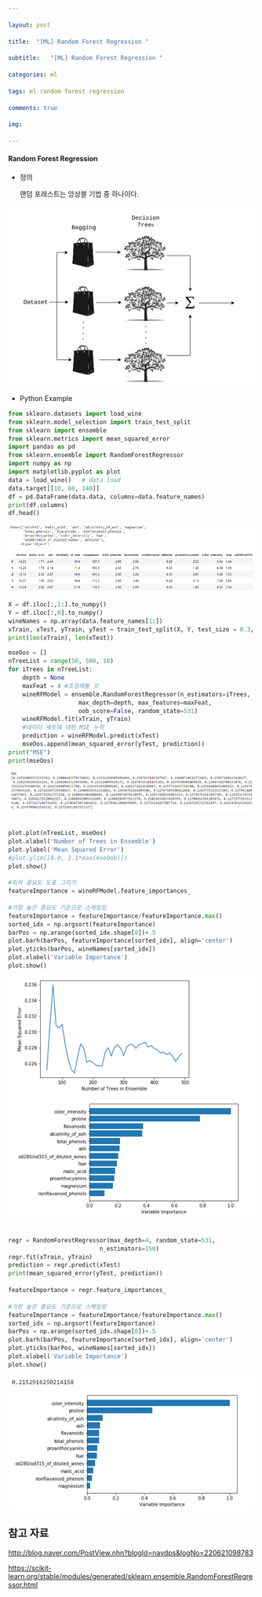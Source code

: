 ```yaml
---

layout: post

title:  "[ML] Random Forest Regression "

subtitle:   "[ML] Random Forest Regression "

categories: ml

tags: ml random forest regression

comments: true

img: 

---
```




#### Random Forest Regression

* 정의

  랜덤 포래스트는 앙상블 기법 중 하나이다. 

![random_forest_regression_image_1](/assets/img/machine_learning/random_forest_regression_image_1.PNG)



* Python Example

``` python
from sklearn.datasets import load_wine
from sklearn.model_selection import train_test_split
from sklearn import ensemble
from sklearn.metrics import mean_squared_error
import pandas as pd
from sklearn.ensemble import RandomForestRegressor
import numpy as np
import matplotlib.pyplot as plot
data = load_wine()   # data load 
data.target[[10, 80, 140]]
df = pd.DataFrame(data.data, columns=data.feature_names)
print(df.columns)
df.head()
```

![random_forest_regression_image_2](/assets/img/machine_learning/random_forest_regression_image_2.PNG)

```python
X = df.iloc[:,1:].to_numpy()
Y = df.iloc[:,0].to_numpy()
wineNames = np.array(data.feature_names[1:])
xTrain, xTest, yTrain, yTest = train_test_split(X, Y, test_size = 0.3, random_state = 531)
print(len(xTrain), len(xTest))
```



```python
mseOos = []
nTreeList = range(50, 500, 10)
for iTrees in nTreeList:
    depth = None
    maxFeat = 4 #조정해볼 것
    wineRFModel = ensemble.RandomForestRegressor(n_estimators=iTrees,
                    max_depth=depth, max_features=maxFeat,
                    oob_score=False, random_state=531)
    wineRFModel.fit(xTrain, yTrain)
    #데이터 세트에 대한 MSE 누적
    prediction = wineRFModel.predict(xTest)
    mseOos.append(mean_squared_error(yTest, prediction))
print("MSE")
print(mseOos)
```

![random_forest_regression_image_3](/assets/img/machine_learning/random_forest_regression_image_3.PNG)

```python

plot.plot(nTreeList, mseOos)
plot.xlabel('Number of Trees in Ensemble')
plot.ylabel('Mean Squared Error')
#plot.ylim([0.0, 1.1*max(mseOob)])
plot.show()
 
#피처 중요도 도표 그리기
featureImportance = wineRFModel.feature_importances_
 
#가장 높은 중요도 기준으로 스케일링
featureImportance = featureImportance/featureImportance.max()
sorted_idx = np.argsort(featureImportance)
barPos = np.arange(sorted_idx.shape[0])+.5
plot.barh(barPos, featureImportance[sorted_idx], align='center')
plot.yticks(barPos, wineNames[sorted_idx])
plot.xlabel('Variable Importance')
plot.show()

```

![random_forest_regression_image_4](/assets/img/machine_learning/random_forest_regression_image_4.PNG)



```python

regr = RandomForestRegressor(max_depth=4, random_state=531,
                          n_estimators=150)
regr.fit(xTrain, yTrain)
prediction = regr.predict(xTest)
print(mean_squared_error(yTest, prediction))

featureImportance = regr.feature_importances_
 
#가장 높은 중요도 기준으로 스케일링
featureImportance = featureImportance/featureImportance.max()
sorted_idx = np.argsort(featureImportance)
barPos = np.arange(sorted_idx.shape[0])+.5
plot.barh(barPos, featureImportance[sorted_idx], align='center')
plot.yticks(barPos, wineNames[sorted_idx])
plot.xlabel('Variable Importance')
plot.show()

```

![random_forest_regression_image_5](/assets/img/machine_learning/random_forest_regression_image_5.PNG)





## 참고 자료

http://blog.naver.com/PostView.nhn?blogId=navdps&logNo=220621098783

https://scikit-learn.org/stable/modules/generated/sklearn.ensemble.RandomForestRegressor.html